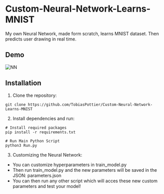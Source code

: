 # Custom-Neural-Network-Learns-MNIST
My own Neural Network, made form scratch, learns MNIST dataset. Then predicts user drawing in real time.

Demo
---
![NN](https://github.com/user-attachments/assets/c1e442eb-b977-4764-8193-0dad91d29f44)


**Installation**
---------------

1. Clone the repository:
```
git clone https://github.com/TobiasPottier/Custom-Neural-Network-Learns-MNIST
```

2. Install dependencies and run:
```
# Install required packages
pip install -r requirements.txt
```
```
# Run Main Python Script
python3 Run.py
```
3. Customizing the Neural Network:
- You can customize hyperparameters in train_model.py
- Then run train_model.py and the new parameters will be saved in the JSON: parameters.json
- You can then run any other script which will acces these new custom parameters and test your model! 
